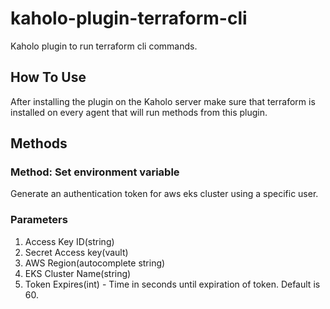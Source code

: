 # kaholo-plugin-terraform-cli
Kaholo plugin to run terraform cli commands.

## How To Use
After installing the plugin on the Kaholo server make sure that terraform is installed on every agent that will run methods from this plugin.

## Methods

### Method: Set environment variable
Generate an authentication token for aws eks cluster using a specific user.

### Parameters
1. Access Key ID(string)
2. Secret Access key(vault)
3. AWS Region(autocomplete string)
4. EKS Cluster Name(string)
5. Token Expires(int) - Time in seconds until expiration of token. Default is 60.